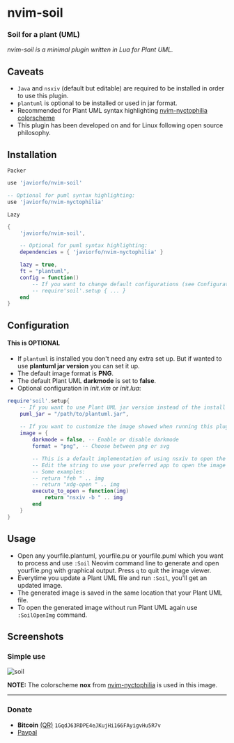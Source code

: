 # nvim-soil
### Soil for a plant (UML)
*nvim-soil is a minimal plugin written in Lua for Plant UML.*

## Caveats
- `Java` and `nsxiv` (default but editable) are required to be installed in order to use this plugin.
- `plantuml` is optional to be installed or used in jar format.
- Recommended for Plant UML syntax highlighting [nvim-nyctophilia colorscheme](https://github.com/javiorfo/nvim-nyctophilia)
- This plugin has been developed on and for Linux following open source philosophy.

## Installation
`Packer`
```lua
use 'javiorfo/nvim-soil'

-- Optional for puml syntax highlighting:
use 'javiorfo/nvim-nyctophilia'
```
`Lazy`
```lua
{ 
    'javiorfo/nvim-soil',

    -- Optional for puml syntax highlighting:
    dependencies = { 'javiorfo/nvim-nyctophilia' }

    lazy = true,
    ft = "plantuml",
    config = function()
        -- If you want to change default configurations (see Configuration section)
        -- require'soil'.setup { ... }
    end
}
```

## Configuration
#### This is OPTIONAL
- If `plantuml` is installed you don't need any extra set up. But if wanted to use **plantuml jar version** you can set it up.
- The default image format is **PNG**. 
- The default Plant UML **darkmode** is set to **false**. 
- Optional configuration in *init.vim* or *init.lua*:
```lua
require'soil'.setup{ 
    -- If you want to use Plant UML jar version instead of the install version
    puml_jar = "/path/to/plantuml.jar",
    
    -- If you want to customize the image showed when running this plugin
    image = {
        darkmode = false, -- Enable or disable darkmode 
        format = "png", -- Choose between png or svg

        -- This is a default implementation of using nsxiv to open the resultant image
        -- Edit the string to use your preferred app to open the image (as if it were a command line)
        -- Some examples:
        -- return "feh " .. img
        -- return "xdg-open " .. img
        execute_to_open = function(img) 
            return "nsxiv -b " .. img
        end
    }
}
```

## Usage
- Open any yourfile.plantuml, yourfile.pu or yourfile.puml which you want to process and use `:Soil` Neovim command line to generate and open yourfile.png with graphical output. Press `q` to quit the image viewer.
- Everytime you update a Plant UML file and run `:Soil`, you'll get an updated image.
- The generated image is saved in the same location that your Plant UML file.
- To open the generated image without run Plant UML again use `:SoilOpenImg` command.

## Screenshots
### Simple use

<img src="https://github.com/javiorfo/img/blob/master/nvim-soil/soil2.gif?raw=true" alt="soil"/>

**NOTE:** The colorscheme **nox** from [nvim-nyctophilia](https://github.com/javiorfo/nvim-nyctophilia) is used in this image.

---

### Donate
- **Bitcoin** [(QR)](https://raw.githubusercontent.com/javiorfo/img/master/crypto/bitcoin.png)  `1GqdJ63RDPE4eJKujHi166FAyigvHu5R7v`
- [Paypal](https://www.paypal.com/donate/?hosted_button_id=FA7SGLSCT2H8G)
